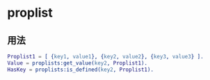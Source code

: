 # proplist

## 用法

```erlang
Proplist1 = [ {key1, value1}, {key2, value2}, {key3, value3} ].
Value = proplists:get_value(key2, Proplist1).
HasKey = proplists:is_defined(key2, Proplist1).
```
